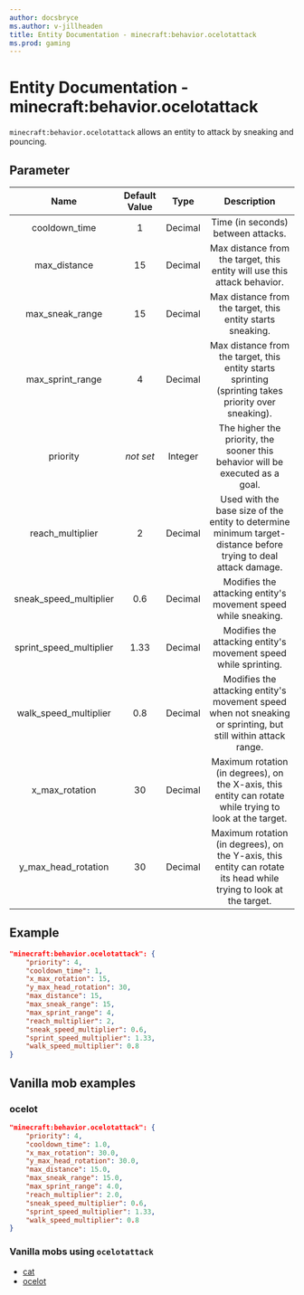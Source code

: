 ```yaml
---
author: docsbryce
ms.author: v-jillheaden
title: Entity Documentation - minecraft:behavior.ocelotattack
ms.prod: gaming
---
```


# Entity Documentation - minecraft:behavior.ocelotattack

`minecraft:behavior.ocelotattack` allows an entity to attack by sneaking and pouncing.

## Parameter

| Name| Default Value| Type| Description |
|:-----------:|:-----------:|:-----------:|:-----------:|
| cooldown_time| 1| Decimal| Time (in seconds) between attacks. |
| max_distance| 15| Decimal| Max distance from the target, this entity will use this attack behavior. |
| max_sneak_range| 15| Decimal| Max distance from the target, this entity starts sneaking. |
| max_sprint_range| 4| Decimal| Max distance from the target, this entity starts sprinting (sprinting takes priority over sneaking). |
|priority|*not set*|Integer|The higher the priority, the sooner this behavior will be executed as a goal.|
| reach_multiplier| 2| Decimal| Used with the base size of the entity to determine minimum target-distance before trying to deal attack damage. |
| sneak_speed_multiplier| 0.6| Decimal| Modifies the attacking entity's movement speed while sneaking. |
| sprint_speed_multiplier| 1.33| Decimal| Modifies the attacking entity's movement speed while sprinting. |
| walk_speed_multiplier| 0.8| Decimal| Modifies the attacking entity's movement speed when not sneaking or sprinting, but still within attack range. |
| x_max_rotation| 30| Decimal| Maximum rotation (in degrees), on the X-axis, this entity can rotate while trying to look at the target. |
| y_max_head_rotation| 30| Decimal| Maximum rotation (in degrees), on the Y-axis, this entity can rotate its head while trying to look at the target. |

## Example

```json
"minecraft:behavior.ocelotattack": {
    "priority": 4,
    "cooldown_time": 1,
    "x_max_rotation": 15,
    "y_max_head_rotation": 30,
    "max_distance": 15,
    "max_sneak_range": 15,
    "max_sprint_range": 4,
    "reach_multiplier": 2,
    "sneak_speed_multiplier": 0.6,
    "sprint_speed_multiplier": 1.33,
    "walk_speed_multiplier": 0.8
}
```

## Vanilla mob examples

### ocelot

```json
"minecraft:behavior.ocelotattack": {
    "priority": 4,
    "cooldown_time": 1.0,
    "x_max_rotation": 30.0,
    "y_max_head_rotation": 30.0,
    "max_distance": 15.0,
    "max_sneak_range": 15.0,
    "max_sprint_range": 4.0,
    "reach_multiplier": 2.0,
    "sneak_speed_multiplier": 0.6,
    "sprint_speed_multiplier": 1.33,
    "walk_speed_multiplier": 0.8
}
```

### Vanilla mobs using `ocelotattack`

- [cat](../../../../Source/VanillaBehaviorPack_Snippets/entities/cat.md)
- [ocelot](../../../../Source/VanillaBehaviorPack_Snippets/entities/ocelot.md)
